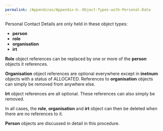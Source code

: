 ```yaml
---
permalink: /Appendices/Appendix-G--Object-Types-with-Personal-Data
---
```


Personal Contact Details are only held in these object types:
* **person**
* **role**
* **organisation**
* **irt**

**Role** object references can be replaced by one or more of the **person** objects it references.

**Organisation** object references are optional everywhere except in **inetnum** objects with a status of
ALLOCATED. References to **organisation** objects can simply be removed from anywhere else.

**Irt** object references are all optional. These references can also simply be removed.

In all cases, the **role**, **organisation** and **irt** object can then be deleted when there are no references to it.

**Person** objects are discussed in detail in this procedure.